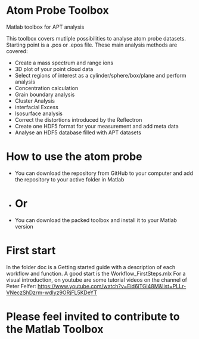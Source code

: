 # Atom Probe Toolbox
 Matlab toolbox for APT analysis

 This toolbox covers mutliple possibilities to analyse atom probe datasets.
 Starting point is a .pos or .epos file. These main analysis methods are covered:
 - Create a mass spectrum and range ions
 - 3D plot of your point cloud data
 - Select regions of interest as a cylinder/sphere/box/plane and perform analysis
 - Concentration calculation
 - Grain boundary analysis
 - Cluster Analysis
 - interfacial Excess
 - Isosurface analysis
 - Correct the distortions introduced by the Reflectron
 - Create one HDF5 format for your measurement and add meta data
 - Analyse an HDF5 database filled with APT datasets

# How to use the atom probe
- You can download the repository from GitHub to your computer and add the repository to your active folder in Matlab
- # Or
- You can download the packed toolbox and install it to your Matlab version

# First start
In the folder doc is a Getting started guide with a description of each workflow and function. 
A good start is the Workflow_FirstSteps.mlx
For a visual introduction, on youtube are some tutorial videos on the channel of Peter Felfer:
https://www.youtube.com/watch?v=Eid6iTGl48M&list=PLLr-VNeczShDzrm-wdIyz9ORjFL5KDeYT

# Please feel invited to contribute to the Matlab Toolbox

